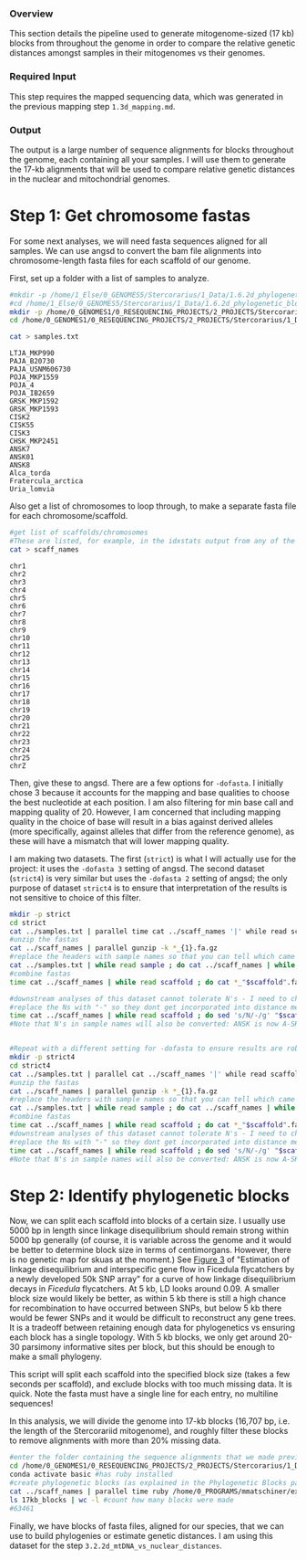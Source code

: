 ### Overview
This section details the pipeline used to generate mitogenome-sized (17 kb) blocks from throughout the genome in order to compare the relative genetic distances amongst samples in their mitogenomes vs their genomes.

### Required Input
This step requires the mapped sequencing data, which was generated in the previous mapping step `1.3d_mapping.md`.   

### Output
The output is a large number of sequence alignments for blocks throughout the genome, each containing all your samples. I will use them to generate the 17-kb alignments that will be used to compare relative genetic distances in the nuclear and mitochondrial genomes.  

# Step 1: Get chromosome fastas
For some next analyses, we will need fasta sequences aligned for all samples. We can use angsd to convert the bam file alignments into chromosome-length fasta files for each scaffold of our genome.  

First, set up a folder with a list of samples to analyze.  
```bash
#mkdir -p /home/1_Else/0_GENOMES5/Stercorarius/1_Data/1.6.2d_phylogenetic_blocks
#cd /home/1_Else/0_GENOMES5/Stercorarius/1_Data/1.6.2d_phylogenetic_blocks
mkdir -p /home/0_GENOMES1/0_RESEQUENCING_PROJECTS/2_PROJECTS/Stercorarius/1_Data/1.6.2d_phylogenetic_blocks
cd /home/0_GENOMES1/0_RESEQUENCING_PROJECTS/2_PROJECTS/Stercorarius/1_Data/1.6.2d_phylogenetic_blocks

cat > samples.txt
```
```
LTJA_MKP990
PAJA_B20730
PAJA_USNM606730
POJA_MKP1559
POJA_4
POJA_IB2659
GRSK_MKP1592
GRSK_MKP1593
CISK2
CISK55
CISK3
CHSK_MKP2451
ANSK7
ANSK01
ANSK8
Alca_torda
Fratercula_arctica
Uria_lomvia
```

Also get a list of chromosomes to loop through, to make a separate fasta file for each chromosome/scaffold.  
```bash
#get list of scaffolds/chromosomes
#These are listed, for example, in the idxstats output from any of the bam files
cat > scaff_names
```
```
chr1
chr2
chr3
chr4
chr5
chr6
chr7
chr8
chr9
chr10
chr11
chr12
chr13
chr14
chr15
chr16
chr17
chr18
chr19
chr20
chr21
chr22
chr23
chr24
chr25
chrZ
```

Then, give these to angsd. There are a few options for `-dofasta`. I initially chose 3 because it accounts for the mapping and base qualities to choose the best nucleotide at each position. I am also filtering for min base call and mapping quality of 20. However, I am concerned that including mapping quality in the choice of base will result in a bias against derived alleles (more specifically, against alleles that differ from the reference genome), as these will have a mismatch that will lower mapping quality.  

I am making two datasets. The first (`strict`) is what I will actually use for the project: it uses the `-dofasta 3` setting of angsd. The second dataset (`strict4`) is very similar but uses the `-dofasta 2` setting of angsd; the only purpose of dataset `strict4` is to ensure that interpretation of the results is not sensitive to choice of this filter.  

```bash
mkdir -p strict
cd strict
cat ../samples.txt | parallel time cat ../scaff_names '|' while read scaffold ';' do time /home/0_PROGRAMS/angsd/angsd -dofasta 3 -minMapQ 20 -minQ 20 -r \$scaffold: -i ../../../1_Data/1.3d_mapping/merged/{1}.RAZObowtie.marked.bam -out {1}_\$scaffold -remove_bads 1 -only_proper_pairs 1 -uniqueOnly 1 -doCounts 1 -setMinDepth 3 ';' done
#unzip the fastas
cat ../scaff_names | parallel gunzip -k *_{1}.fa.gz
#replace the headers with sample names so that you can tell which came from which when you combine the files together later
cat ../samples.txt | while read sample ; do cat ../scaff_names | while read scaffold ; do sed -i "s/^>.*$/>$sample/" "$sample"_"$scaffold".fa ; done ; done
#combine fastas
time cat ../scaff_names | while read scaffold ; do cat *_"$scaffold".fa |  awk '/^>/ {printf("%s%s\t",(N>0?"\n":""),$0);N++;next;} {printf("%s",$0);} END {printf("\n");}' | tr "\t" "\n" > "$scaffold".fa ; done

#downstream analyses of this dataset cannot tolerate N's - I need to change them into gaps
#replace the Ns with "-" so they dont get incorporated into distance measures (important!)
time cat ../scaff_names | while read scaffold ; do sed 's/N/-/g' "$scaffold".fa > "$scaffold".noN.fa ; done
#Note that N's in sample names will also be converted: ANSK is now A-SK.


#Repeat with a different setting for -dofasta to ensure results are robust to this choice
mkdir -p strict4
cd strict4
cat ../samples.txt | parallel cat ../scaff_names '|' while read scaffold ';' do time /home/0_PROGRAMS/angsd/angsd -dofasta 2 -minMapQ 20 -minQ 20 -r \$scaffold: -i ../../../1_Data/1.3d_mapping/merged/{1}.RAZObowtie.marked.bam -out {1}_\$scaffold -remove_bads 1 -only_proper_pairs 1 -uniqueOnly 1 -doCounts 1 -setMinDepth 3 ';' done
#unzip the fastas
cat ../scaff_names | parallel gunzip -k *_{1}.fa.gz
#replace the headers with sample names so that you can tell which came from which when you combine the files together later
cat ../samples.txt | while read sample ; do cat ../scaff_names | while read scaffold ; do sed -i "s/^>.*$/>$sample/" "$sample"_"$scaffold".fa ; done ; done
#combine fastas
time cat ../scaff_names | while read scaffold ; do cat *_"$scaffold".fa |  awk '/^>/ {printf("%s%s\t",(N>0?"\n":""),$0);N++;next;} {printf("%s",$0);} END {printf("\n");}' | tr "\t" "\n" > "$scaffold".fa ; done
#downstream analyses of this dataset cannot tolerate N's - I need to change them into gaps
#replace the Ns with "-" so they dont get incorporated into distance measures (important!)
time cat ../scaff_names | while read scaffold ; do sed 's/N/-/g' "$scaffold".fa > "$scaffold".noN.fa ; done
#Note that N's in sample names will also be converted: ANSK is now A-SK.

```


# Step 2: Identify phylogenetic blocks

Now, we can split each scaffold into blocks of a certain size. I usually use 5000 bp in length since linkage disequilibrium should remain strong within 5000 bp generally (of course, it is variable across the genome and it would be better to determine block size in terms of centimorgans. However, there is no genetic map for skuas at the moment.) See [Figure 3](https://www.researchgate.net/figure/Plot-of-linkage-disequilibrium-LD-r2-against-distance-between-SNPs-in-collared_fig4_261989789) of "Estimation of linkage disequilibrium and interspecific gene flow in Ficedula flycatchers by a newly developed 50k SNP array" for a curve of how linkage disequilibrium decays in *Ficedula* flycatchers. At 5 kb, LD looks around 0.09. A smaller block size would likely be better, as within 5 kb there is still a high chance for recombination to have occurred between SNPs, but below 5 kb there would be fewer SNPs and it would be difficult to reconstruct any gene trees. It is a tradeoff between retaining enough data for phylogenetics vs ensuring each block has a single topology. With 5 kb blocks, we only get around 20-30 parsimony informative sites per block, but this should be enough to make a small phylogeny.  

This script will split each scaffold into the specified block size (takes a few seconds per scaffold), and exclude blocks with too much missing data. It is quick. Note the fasta must have a single line for each entry, no multiline sequences!  

In this analysis, we will divide the genome into 17-kb blocks (16,707 bp, i.e. the length of the Stercorariid mitogenome), and roughly filter these blocks to remove alignments with more than 20% missing data.  
```bash
#enter the folder containing the sequence alignments that we made previously
cd /home/0_GENOMES1/0_RESEQUENCING_PROJECTS/2_PROJECTS/Stercorarius/1_Data/1.6.2d_phylogenetic_blocks/strict
conda activate basic #has ruby installed
#create phylogenetic blocks (as explained in the Phylogenetic Blocks page of this repository). Takes up to 2m45 per scaffold.
cat ../scaff_names | parallel time ruby /home/0_PROGRAMS/mmatschiner/extract_blocks.rb {1}.noN.fa 17kb_blocks 16707 0.2
ls 17kb_blocks | wc -l #count how many blocks were made
#63461
```

Finally, we have blocks of fasta files, aligned for our species, that we can use to build phylogenies or estimate genetic distances. I am using this dataset for the step `3.2.2d_mtDNA_vs_nuclear_distances`.  
